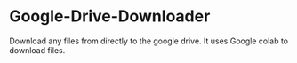 # Google-Drive-Downloader
Download any files from directly to the google drive. It uses Google colab to download files.
